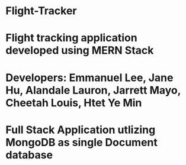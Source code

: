 # Flight-Tracker
# Flight tracking application developed using MERN Stack
# Developers: Emmanuel Lee, Jane Hu, Alandale Lauron, Jarrett Mayo, Cheetah Louis, Htet Ye Min
# Full Stack Application utlizing MongoDB as single Document database 
